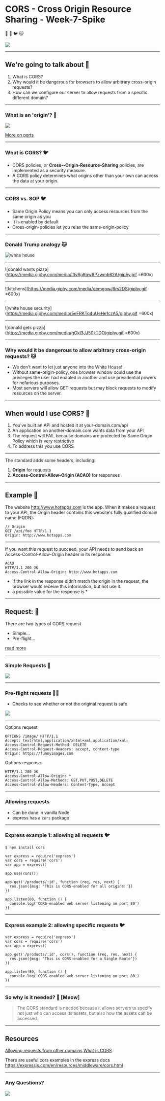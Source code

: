 # CORS - Cross Origin Resource Sharing - Week-7-Spike

:bear: :whale: :bird: :cat: 

![](https://media.giphy.com/media/TIyJGNK325XGciFEnI/giphy.gif)

---

## We're going to talk about :bear: 
1. What is CORS?
2. Why would it be dangerous for browsers to allow arbitrary cross-origin requests?
3. How can we configure our server to allow requests from a specific different domain?

---

### What is an 'origin'? :whale:

![](https://i.imgur.com/cM1j7WY.png)

[More on ports](https://en.wikipedia.org/wiki/Port_(computer_networking))

---

 
### What is CORS?  :bird:

- CORS policies, or **Cross--Origin-Resource-Sharing** policies, are implemented as a security measure. 
- A CORS policy determines what origins other than your own can access the data at your origin.

---

### CORS vs. SOP :bird: 
- Same Origin Policy means you can only access resources from the same origin as you
- It is enabled by default
- Cross-origin-policies let you relax the same-origin-policy

---

### Donald Trump analogy :cat: 

![white house](https://cdn.arstechnica.net/wp-content/uploads/2019/10/GettyImages-1063284214.jpg)

---

![donald wants pizza](https://media.giphy.com/media/l3vRgKqw8Pzwmb62A/giphy.gif =600x)

---

![kitchens](https://media.giphy.com/media/demgpwJ6rs2DS/giphy.gif =600x)

---

![white house security](https://media.giphy.com/media/5eFRKTq4uUeHe1czA5/giphy.gif =600x)

---

![donald gets pizza](https://media.giphy.com/media/gOkl3JJ50kTDO/giphy.gif =600x)

---

### Why would it be dangerous to allow arbitrary cross-origin requests? :cat: 

- We don't want to let just anyone into the White House!
- Without same-origin-policy, one browser window could use the privileges the user had enabled in another and use presidential powers for nefarious purposes.
- Most servers will allow GET requests but may block requests to modify resources on the server. 

---

## When would I use CORS? :bear: 

1. You've built an API and hosted it at your-domain.com/api
2. An application on another-domain.com wants data from your API
3. The request will FAIL because domains are protected by Same Origin Policy which is very restrictive
4. To address this you use CORS

---

The standard adds some headers, including:
1. **Origin** for requests
2. **Access-Control-Allow-Origin (ACAO)** for responses

---

## Example :bear: 

The website http://www.hotapps.com is the app. When it makes a request to your API, the Origin header contains this website's fully qualified domain name (FQDN):

```javascript=
// Origin
GET /api/foo HTTP/1.1
Origin: http://www.hotapps.com
```

---

If you want this request to succeed, your API needs to send back an Access-Control-Allow-Origin header in its response:

```javascript=
ACAO
HTTP/1.1 200 OK
Access-Control-Allow-Origin: http://www.hotapps.com
```

- If the link in the response didn't match the origin in the request, the browser would receive this information, but not use it.
- a possible value for the response is *

---

## Request: :whale:
There are two types of CORS request
- Simple...
- Pre-flight...

[read more](https://developer.mozilla.org/en-US/docs/Web/HTTP/CORS)

---

### Simple Requests :whale:


![](https://media.giphy.com/media/l3q2TGhB8qZhs1tny/giphy.gif)

---

### Pre-flight requests :whale::cat: 

- Checks to see whether or not the original request is safe 

![](https://kevhuang.com/content/images/2015/04/cors-timeline.png)

---

Options request
```
OPTIONS /image/ HTTP/1.1  
Accept: text/html,application/xhtml+xml,application/xml;
Access-Control-Request-Method: DELETE
Access-Control-Request-Headers: accept, content-type  
Origin: https://funnyimages.com  
```

Options response
```
HTTP/1.1 200 OK  
Access-Control-Allow-Origin: *  
Access-Control-Allow-Methods: GET,PUT,POST,DELETE  
Access-Control-Allow-Headers: Content-Type, Accept  
```

---

### Allowing requests
- Can be done in vanilla Node
- express has a ```cors``` package


---

### Express example 1: allowing all requests :bird: 

```$ npm install cors```

```javascript=1
var express = require('express')
var cors = require('cors')
var app = express()

app.use(cors())

app.get('/products/:id', function (req, res, next) {
  res.json({msg: 'This is CORS-enabled for all origins!'})
})

app.listen(80, function () {
  console.log('CORS-enabled web server listening on port 80')
})

```

---

### Express example 2: allowing specific requests :bird: 

```javascript=1
var express = require('express')
var cors = require('cors')
var app = express()

app.get('/products/:id', cors(), function (req, res, next) {
  res.json({msg: 'This is CORS-enabled for a Single Route'})
})

app.listen(80, function () {
  console.log('CORS-enabled web server listening on port 80')
})

```

---

### So why is it needed? :whale: [Meow]
>The CORS standard is needed because it allows servers to specify not just who can access its assets, but also how the assets can be accessed.

---


## Resources

[Allowing requests from other domains](https://apigility.org/documentation/recipes/allowing-request-from-other-domains)
[What is CORS](https://www.codecademy.com/articles/what-is-cors)

There are useful cors examples in the express docs
https://expressjs.com/en/resources/middleware/cors.html

---

### Any Questions?

![](https://media.giphy.com/media/U44jsTIBBkmya4fFI2/giphy.gif)




